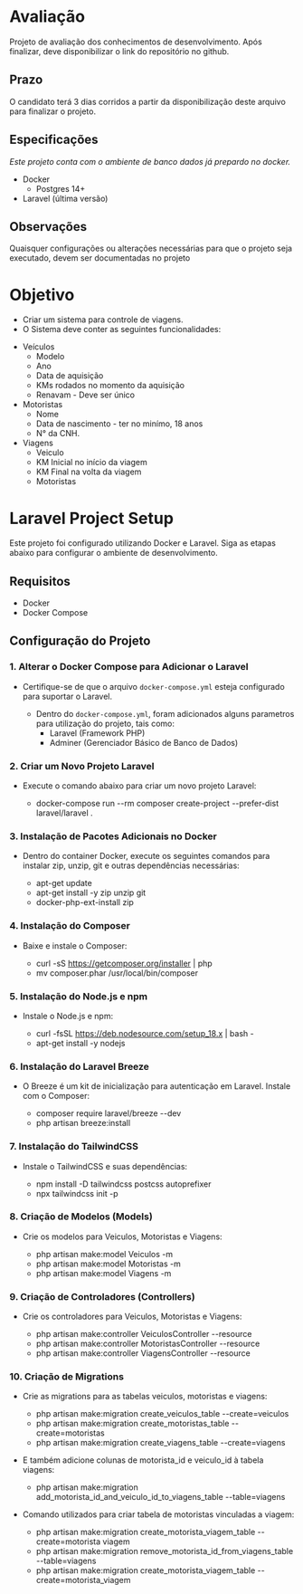 # Avaliação
Projeto de avaliação dos conhecimentos de desenvolvimento. 
Após finalizar, deve disponibilizar o link do repositório no github.

## Prazo
O candidato terá 3 dias corridos a partir da disponibilização deste arquivo para finalizar o projeto.

## Especificações
*Este projeto conta com o ambiente de banco dados já prepardo no docker.*
* Docker
  * Postgres 14+
* Laravel (última versão)

## Observações
Quaisquer configurações ou alterações necessárias para que o projeto seja executado,
devem ser documentadas no projeto

# Objetivo
- Criar um sistema para controle de viagens.
- O Sistema deve conter as seguintes funcionalidades:
* Veículos
  * Modelo
  * Ano
  * Data de aquisição
  * KMs rodados no momento da aquisição
  * Renavam - Deve ser único
* Motoristas
  * Nome 
  * Data de nascimento - ter no minímo, 18 anos
  * N° da CNH.
* Viagens
  * Veiculo
  * KM Inicial no início da viagem
  * KM Final na volta da viagem
  * Motoristas

# Laravel Project Setup

Este projeto foi configurado utilizando Docker e Laravel. Siga as etapas abaixo para configurar o ambiente de desenvolvimento.

## Requisitos

- Docker
- Docker Compose

## Configuração do Projeto

### 1. Alterar o Docker Compose para Adicionar o Laravel

* Certifique-se de que o arquivo `docker-compose.yml` esteja configurado para suportar o Laravel.

  * Dentro do `docker-compose.yml`, foram adicionados alguns parametros para utilização do projeto, tais como:
    - Laravel (Framework PHP)
    - Adminer (Gerenciador Básico de Banco de Dados)

### 2. Criar um Novo Projeto Laravel

* Execute o comando abaixo para criar um novo projeto Laravel:

  * docker-compose run --rm composer create-project --prefer-dist laravel/laravel .

### 3. Instalação de Pacotes Adicionais no Docker

* Dentro do container Docker, execute os seguintes comandos para instalar zip, unzip, git e outras dependências necessárias:

  * apt-get update
  * apt-get install -y zip unzip git
  * docker-php-ext-install zip

### 4. Instalação do Composer

* Baixe e instale o Composer:

  * curl -sS https://getcomposer.org/installer | php
  * mv composer.phar /usr/local/bin/composer

### 5. Instalação do Node.js e npm

* Instale o Node.js e npm:

  * curl -fsSL https://deb.nodesource.com/setup_18.x | bash -
  * apt-get install -y nodejs

### 6. Instalação do Laravel Breeze

* O Breeze é um kit de inicialização para autenticação em Laravel. Instale com o Composer:

  * composer require laravel/breeze --dev
  * php artisan breeze:install

### 7. Instalação do TailwindCSS

* Instale o TailwindCSS e suas dependências:

  * npm install -D tailwindcss postcss autoprefixer
  * npx tailwindcss init -p

### 8. Criação de Modelos (Models)

* Crie os modelos para Veiculos, Motoristas e Viagens:

  * php artisan make:model Veiculos -m
  * php artisan make:model Motoristas -m
  * php artisan make:model Viagens -m

### 9. Criação de Controladores (Controllers)

* Crie os controladores para Veiculos, Motoristas e Viagens:

  * php artisan make:controller VeiculosController --resource
  * php artisan make:controller MotoristasController --resource
  * php artisan make:controller ViagensController --resource

### 10. Criação de Migrations

* Crie as migrations para as tabelas veiculos, motoristas e viagens:

  * php artisan make:migration create_veiculos_table --create=veiculos
  * php artisan make:migration create_motoristas_table --create=motoristas
  * php artisan make:migration create_viagens_table --create=viagens

* E também adicione colunas de motorista_id e veiculo_id à tabela viagens:

  * php artisan make:migration add_motorista_id_and_veiculo_id_to_viagens_table --table=viagens

* Comando utilizados para criar tabela de motoristas vinculadas a viagem:
  * php artisan make:migration create_motorista_viagem_table --create=motorista viagem
  * php artisan make:migration remove_motorista_id_from_viagens_table --table=viagens
  * php artisan make:migration create_motorista_viagem_table --create=motorista_viagem